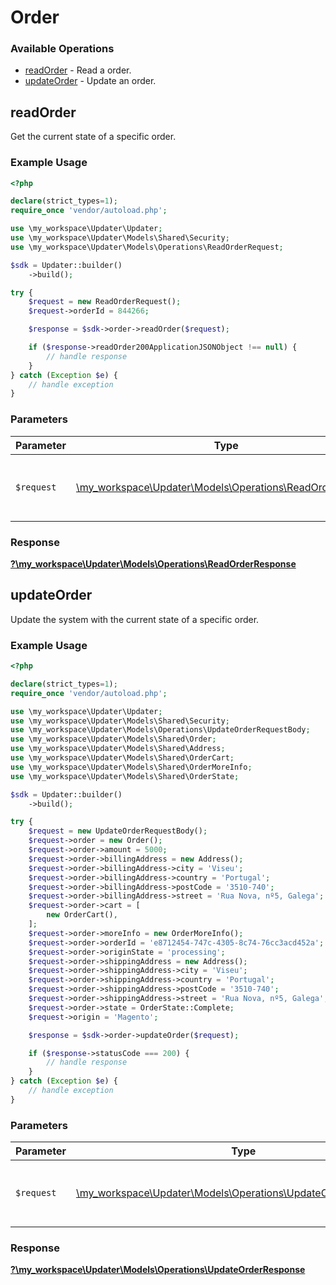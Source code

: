 # Order

### Available Operations

* [readOrder](#readorder) - Read a order.
* [updateOrder](#updateorder) - Update an order.

## readOrder

Get the current state of a specific order.

### Example Usage

```php
<?php

declare(strict_types=1);
require_once 'vendor/autoload.php';

use \my_workspace\Updater\Updater;
use \my_workspace\Updater\Models\Shared\Security;
use \my_workspace\Updater\Models\Operations\ReadOrderRequest;

$sdk = Updater::builder()
    ->build();

try {
    $request = new ReadOrderRequest();
    $request->orderId = 844266;

    $response = $sdk->order->readOrder($request);

    if ($response->readOrder200ApplicationJSONObject !== null) {
        // handle response
    }
} catch (Exception $e) {
    // handle exception
}
```

### Parameters

| Parameter                                                                                               | Type                                                                                                    | Required                                                                                                | Description                                                                                             |
| ------------------------------------------------------------------------------------------------------- | ------------------------------------------------------------------------------------------------------- | ------------------------------------------------------------------------------------------------------- | ------------------------------------------------------------------------------------------------------- |
| `$request`                                                                                              | [\my_workspace\Updater\Models\Operations\ReadOrderRequest](../../models/operations/ReadOrderRequest.md) | :heavy_check_mark:                                                                                      | The request object to use for the request.                                                              |


### Response

**[?\my_workspace\Updater\Models\Operations\ReadOrderResponse](../../models/operations/ReadOrderResponse.md)**


## updateOrder

Update the system with the current state of a specific order.

### Example Usage

```php
<?php

declare(strict_types=1);
require_once 'vendor/autoload.php';

use \my_workspace\Updater\Updater;
use \my_workspace\Updater\Models\Shared\Security;
use \my_workspace\Updater\Models\Operations\UpdateOrderRequestBody;
use \my_workspace\Updater\Models\Shared\Order;
use \my_workspace\Updater\Models\Shared\Address;
use \my_workspace\Updater\Models\Shared\OrderCart;
use \my_workspace\Updater\Models\Shared\OrderMoreInfo;
use \my_workspace\Updater\Models\Shared\OrderState;

$sdk = Updater::builder()
    ->build();

try {
    $request = new UpdateOrderRequestBody();
    $request->order = new Order();
    $request->order->amount = 5000;
    $request->order->billingAddress = new Address();
    $request->order->billingAddress->city = 'Viseu';
    $request->order->billingAddress->country = 'Portugal';
    $request->order->billingAddress->postCode = '3510-740';
    $request->order->billingAddress->street = 'Rua Nova, nº5, Galega';
    $request->order->cart = [
        new OrderCart(),
    ];
    $request->order->moreInfo = new OrderMoreInfo();
    $request->order->orderId = 'e8712454-747c-4305-8c74-76cc3acd452a';
    $request->order->originState = 'processing';
    $request->order->shippingAddress = new Address();
    $request->order->shippingAddress->city = 'Viseu';
    $request->order->shippingAddress->country = 'Portugal';
    $request->order->shippingAddress->postCode = '3510-740';
    $request->order->shippingAddress->street = 'Rua Nova, nº5, Galega';
    $request->order->state = OrderState::Complete;
    $request->origin = 'Magento';

    $response = $sdk->order->updateOrder($request);

    if ($response->statusCode === 200) {
        // handle response
    }
} catch (Exception $e) {
    // handle exception
}
```

### Parameters

| Parameter                                                                                                           | Type                                                                                                                | Required                                                                                                            | Description                                                                                                         |
| ------------------------------------------------------------------------------------------------------------------- | ------------------------------------------------------------------------------------------------------------------- | ------------------------------------------------------------------------------------------------------------------- | ------------------------------------------------------------------------------------------------------------------- |
| `$request`                                                                                                          | [\my_workspace\Updater\Models\Operations\UpdateOrderRequestBody](../../models/operations/UpdateOrderRequestBody.md) | :heavy_check_mark:                                                                                                  | The request object to use for the request.                                                                          |


### Response

**[?\my_workspace\Updater\Models\Operations\UpdateOrderResponse](../../models/operations/UpdateOrderResponse.md)**


